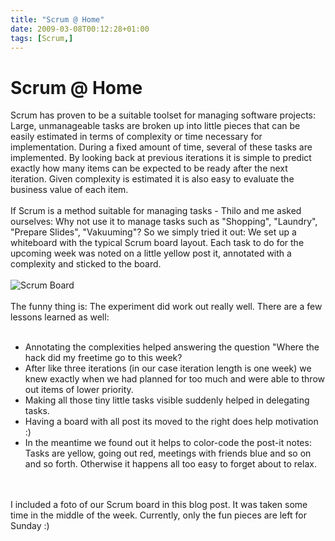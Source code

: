 ```yaml
---
title: "Scrum @ Home"
date: 2009-03-08T00:12:28+01:00
tags: [Scrum,]
---
```


# Scrum @ Home


Scrum has proven to be a suitable toolset for managing software projects: Large, unmanageable tasks are broken up into 
little pieces that can be easily estimated in terms of complexity or time necessary for implementation. During a fixed 
amount of time, several of these tasks are implemented. By looking back at previous iterations it is simple to predict 
exactly how many items can be expected to be ready after the next iteration. Given complexity is estimated it is also 
easy to evaluate the business value of each item.<br><br>If Scrum is a method suitable for managing tasks - Thilo and 
me asked ourselves: Why not use it to manage tasks such as "Shopping", "Laundry", "Prepare Slides", "Vakuuming"? So we 
simply tried it out: We set up a whiteboard with the typical Scrum board layout. Each task to do for the upcoming week 
was noted on a little yellow post it, annotated with a complexity and sticked to the board.<br><br><img 
src="http://www.isabel-drost.de/Bilder/wordpress/moto_0145.jpg" alt="Scrum Board" /><br><br>The funny thing is: The 
experiment did work out really well. There are a few lessons learned as well:<br><ul><br>  <li> Annotating the 
complexities helped answering the question "Where the hack did my freetime go to this week?<br>  <li> After like three 
iterations (in our case iteration length is one week) we knew exactly when we had planned for too much and were able to 
throw out items of lower priority.<br>  <li> Making all those tiny little tasks visible suddenly helped in delegating 
tasks.<br>  <li> Having a board with all post its moved to the right does help motivation :)<br>  <li> In the meantime 
we found out it helps to color-code the post-it notes: Tasks are yellow, going out red, meetings with friends blue and 
so on and so forth. Otherwise it happens all too easy to forget about to relax. <br></ul><br><br>I included a foto of 
our Scrum board in this blog post. It was taken some time in the middle of the week. Currently, only the fun pieces are 
left for Sunday :) <br>
